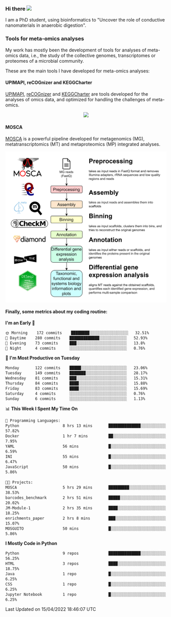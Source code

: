 ### Hi there <img src="https://media.giphy.com/media/hvRJCLFzcasrR4ia7z/giphy.gif" width="25px">

I am a PhD student, using bioinformatics to "Uncover the role of conductive nanomaterials in anaerobic digestion".

### Tools for meta-omics analyses

My work has mostly been the development of tools for analyses of meta-omics data, i.e., the study of the collective genomes, transcriptomes or proteomes of a microbial community.

These are the main tools I have developed for meta-omics analyses:

#### UPIMAPI, reCOGnizer and KEGGCharter

[UPIMAPI](https://github.com/iquasere/UPIMAPI), [reCOGnizer](https://github.com/iquasere/reCOGnizer) and [KEGGCharter](https://github.com/iquasere/KEGGCharter) are tools developed for the analyses of omics data, and optimized for handling the challenges of meta-omics.

<p align="center">
    <img src="assets/annotation_paper.png">
</p>

#### MOSCA

[MOSCA](https://github.com/iquasere/MOSCA) is a powerful pipeline developed for metagenomics (MG), metatranscriptomics (MT) and metaproteomics (MP) integrated analyses.

<p align="center">
    <img src="assets/mosca_workflow.png" align="center" width="700">
</p>


#### Finally, some metrics about my coding routine:

<!--START_SECTION:waka-->
**I'm an Early 🐤** 

```text
🌞 Morning    172 commits    ████████░░░░░░░░░░░░░░░░░   32.51% 
🌆 Daytime    280 commits    █████████████░░░░░░░░░░░░   52.93% 
🌃 Evening    73 commits     ███░░░░░░░░░░░░░░░░░░░░░░   13.8% 
🌙 Night      4 commits      ░░░░░░░░░░░░░░░░░░░░░░░░░   0.76%

```
📅 **I'm Most Productive on Tuesday** 

```text
Monday       122 commits    █████░░░░░░░░░░░░░░░░░░░░   23.06% 
Tuesday      149 commits    ███████░░░░░░░░░░░░░░░░░░   28.17% 
Wednesday    81 commits     ███░░░░░░░░░░░░░░░░░░░░░░   15.31% 
Thursday     84 commits     ████░░░░░░░░░░░░░░░░░░░░░   15.88% 
Friday       83 commits     ████░░░░░░░░░░░░░░░░░░░░░   15.69% 
Saturday     4 commits      ░░░░░░░░░░░░░░░░░░░░░░░░░   0.76% 
Sunday       6 commits      ░░░░░░░░░░░░░░░░░░░░░░░░░   1.13%

```


📊 **This Week I Spent My Time On** 

```text
💬 Programming Languages: 
Python                   8 hrs 13 mins       ██████████████░░░░░░░░░░░   57.82% 
Docker                   1 hr 7 mins         ██░░░░░░░░░░░░░░░░░░░░░░░   7.95% 
YAML                     56 mins             █░░░░░░░░░░░░░░░░░░░░░░░░   6.59% 
INI                      55 mins             █░░░░░░░░░░░░░░░░░░░░░░░░   6.47% 
JavaScript               50 mins             █░░░░░░░░░░░░░░░░░░░░░░░░   5.86%

🐱‍💻 Projects: 
MOSCA                    5 hrs 29 mins       █████████░░░░░░░░░░░░░░░░   38.53% 
barcodes_benchmark       2 hrs 51 mins       █████░░░░░░░░░░░░░░░░░░░░   20.02% 
JM-Module-1              2 hrs 35 mins       ████░░░░░░░░░░░░░░░░░░░░░   18.25% 
enrichments_paper        2 hrs 8 mins        ███░░░░░░░░░░░░░░░░░░░░░░   15.07% 
MOSGUITO                 50 mins             █░░░░░░░░░░░░░░░░░░░░░░░░   5.86%

```

**I Mostly Code in Python** 

```text
Python                   9 repos             ██████████████░░░░░░░░░░░   56.25% 
HTML                     3 repos             ████░░░░░░░░░░░░░░░░░░░░░   18.75% 
Java                     1 repo              █░░░░░░░░░░░░░░░░░░░░░░░░   6.25% 
CSS                      1 repo              █░░░░░░░░░░░░░░░░░░░░░░░░   6.25% 
Jupyter Notebook         1 repo              █░░░░░░░░░░░░░░░░░░░░░░░░   6.25%

```



 Last Updated on 15/04/2022 18:46:07 UTC
<!--END_SECTION:waka-->
